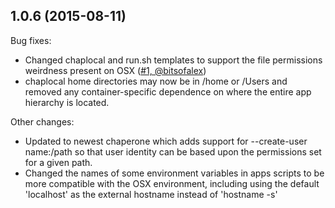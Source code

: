 ## 1.0.6 (2015-08-11)

Bug fixes:

- Changed chaplocal and run.sh templates to support the file permissions weirdness
  present on OSX ([#1, @bitsofalex](https://github.com/garywiz/chaperone-docker/issues/1))
- chaplocal home directories may now be in /home or /Users and removed any container-specific
  dependence on where the entire app hierarchy is located.
  
Other changes:

- Updated to newest chaperone which adds support for --create-user name:/path so that user
  identity can be based upon the permissions set for a given path.
- Changed the names of some environment variables in apps scripts to be more compatible
  with the OSX environment, including using the default 'localhost' as the external
  hostname instead of 'hostname -s'
